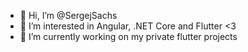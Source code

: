 - 👋 Hi, I’m @SergejSachs
- 👀 I’m interested in Angular, .NET Core and Flutter <3
- 🌱 I’m currently working on my private flutter projects

<!---
SergejSachs/SergejSachs is a ✨ special ✨ repository because its `README.md` (this file) appears on your GitHub profile.
You can click the Preview link to take a look at your changes.
--->
